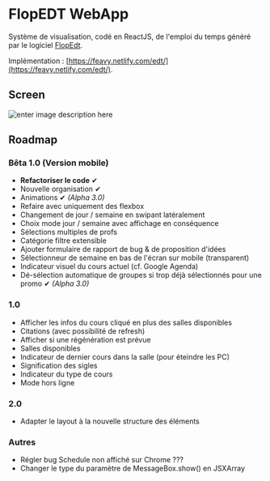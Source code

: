# FlopEDT WebApp
Système de visualisation, codé en ReactJS, de l'emploi du temps généré par le logiciel [FlopEdt](http://www.flopedt.org/).

Implémentation : [https://feavy.netlify.com/edt/](https://feavy.netlify.com/edt/).

## Screen
![enter image description here](https://image.prntscr.com/image/02F7cTrxQLWZKHnO8CsUAw.png)
## Roadmap

### Bêta 1.0 (Version mobile)
- **Refactoriser le code** ✔
- Nouvelle organisation ✔
- Animations ✔ *(Alpha 3.0)*
- Refaire avec uniquement des flexbox
- Changement de jour / semaine en swipant latéralement
- Choix mode jour / semaine avec affichage en conséquence
- Sélections multiples de profs
- Catégorie filtre extensible
- Ajouter formulaire de rapport de bug & de proposition d'idées
- Sélectionneur de semaine en bas de l'écran sur mobile (transparent)
- Indicateur visuel du cours actuel (cf. Google Agenda)
- Dé-sélection automatique de groupes si trop déjà sélectionnés pour une promo ✔ *(Alpha 3.0)*

### 1.0
- Afficher les infos du cours cliqué en plus des salles disponibles
- Citations (avec possibilité de refresh)
- Afficher si une régénération est prévue
- Salles disponibles
- Indicateur de dernier cours dans la salle (pour éteindre les PC)
- Signification des sigles
- Indicateur du type de cours
- Mode hors ligne  

### 2.0

- Adapter le layout à la nouvelle structure des éléments

 ### Autres

- Régler bug Schedule non affiché sur Chrome ???
- Changer le type du paramètre de MessageBox.show() en JSXArray